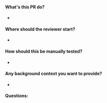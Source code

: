 #### What's this PR do?
-
#### Where should the reviewer start?
-
#### How should this be manually tested?
-
#### Any background context you want to provide?
-
#### Questions: